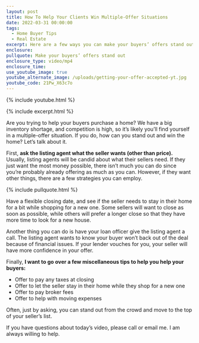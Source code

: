 ```yaml
---
layout: post
title: How To Help Your Clients Win Multiple-Offer Situations
date: 2022-03-31 00:00:00
tags:
  - Home Buyer Tips
  - Real Estate
excerpt: Here are a few ways you can make your buyers’ offers stand out.
enclosure:
pullquote: Make your buyers’ offers stand out
enclosure_type: video/mp4
enclosure_time:
use_youtube_image: true
youtube_alternate_image: /uploads/getting-your-offer-accepted-yt.jpg
youtube_code: 21Pw_X63c7o
---
```

{% include youtube.html %}

{% include excerpt.html %}

Are you trying to help your buyers purchase a home? We have a big inventory shortage, and competition is high, so it’s likely you’ll find yourself in a multiple-offer situation. If you do, how can you stand out and win the home? Let’s talk about it.&nbsp;

First, **ask the listing agent what the seller wants (other than price).** Usually, listing agents will be candid about what their sellers need. If they just want the most money possible, there isn’t much you can do since you’re probably already offering as much as you can. However, if they want other things, there are a few strategies you can employ.&nbsp;

{% include pullquote.html %}

Have a flexible closing date, and see if the seller needs to stay in their home for a bit while shopping for a new one. Some sellers will want to close as soon as possible, while others will prefer a longer close so that they have more time to look for a new house.&nbsp;

Another thing you can do is have your loan officer give the listing agent a call. The listing agent wants to know your buyer won’t back out of the deal because of financial issues. If your lender vouches for you, your seller will have more confidence in your offer.&nbsp;

Finally, **I want to go over a few miscellaneous tips to help you help your buyers:**

* Offer to pay any taxes at closing
* Offer to let the seller stay in their home while they shop for a new one
* Offer to pay broker fees
* Offer to help with moving expenses

Often, just by asking, you can stand out from the crowd and move to the top of your seller’s list.&nbsp;

If you have questions about today’s video, please call or email me. I am always willing to help.
